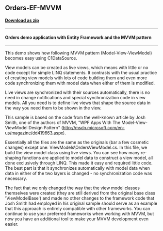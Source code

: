 ## Orders-EF-MVVM
#### [Download as zip](https://grapecity.github.io/DownGit/#/home?url=https://github.com/GrapeCity/ComponentOne-WPF-Samples/tree/master/NET_4.5.2/C1.WPF.DataSource/CS/Orders-EF-MVVM)
____
#### Orders demo application with Entity Framework and the MVVM pattern
____
This demo shows how following MVVM pattern (Model-View-ViewModel) becomes
easy using C1DataSource.

View models can be created as live views, which means with little
or no code except for simple LINQ statements. It contrasts with the
usual practice of creating view models with lots of code building
them and even more code synchronizing them with model data when
either of them is modified.  

Live views are synchronized with their sources automatically, there is
no need in change notifications and special synchronization code in view
models. All you need is to define live views that shape the source data
in the way you need them to be shown in the view.

This sample is based on the code from the well-known article by Josh Smith,
one of the authors of MVVM, "WPF Apps With The Model-View-ViewModel
Design Pattern" (http://msdn.microsoft.com/en-us/magazine/dd419663.aspx). 

Essentially all the files are the same as the originals (bar a few
cosmetic changes) except one: ViewModels\OrdersViewModel.cs.
In this file, we build the view model class using live views.
You can see how many re-shaping functions are applied to model data to
construct a view model, all done exclusively through LINQ. This made
it easy and required little code. The best part is that it synchronizes
automatically with model data when data in either of the two layers
is changed - no synchronization code was necessary. 

The fact that we only changed the way that the view model classes
themselves were created (they are still derived from the original base
class 'ViewModelBase') and made no other changes to the framework code
that Josh Smith had employed in his original sample should serve as
an example that this approach is entirely compatible with other frameworks.
You can continue to use your preferred frameworks when working with
MVVM, but now you have an additional tool to make your MVVM development
even easier.

